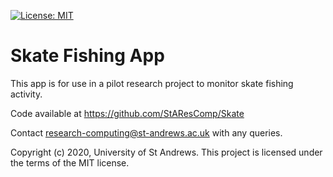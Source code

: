 [![License: MIT](https://img.shields.io/badge/License-MIT-yellow.svg)](https://opensource.org/licenses/MIT)

# Skate Fishing App

This app is for use in a pilot research project to monitor skate fishing activity.

Code available at https://github.com/StAResComp/Skate

Contact research-computing@st-andrews.ac.uk with any queries.

Copyright (c) 2020, University of St Andrews.
This project is licensed under the terms of the MIT license.
